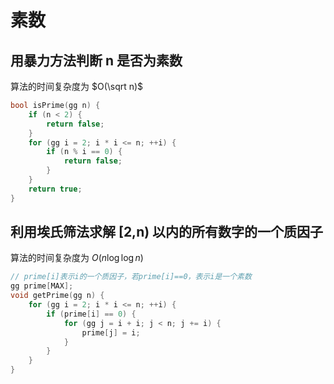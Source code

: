 # 素数

## 用暴力方法判断 n 是否为素数

算法的时间复杂度为 $O(\sqrt n)$

```cpp
bool isPrime(gg n) {
    if (n < 2) {
        return false;
    }
    for (gg i = 2; i * i <= n; ++i) {
        if (n % i == 0) {
            return false;
        }
    }
    return true;
}
```

## 利用埃氏筛法求解 [2,n) 以内的所有数字的一个质因子

算法的时间复杂度为 $O(n\log \log n)$

```cpp
// prime[i]表示i的一个质因子，若prime[i]==0，表示i是一个素数
gg prime[MAX];
void getPrime(gg n) {
    for (gg i = 2; i * i <= n; ++i) {
        if (prime[i] == 0) {
            for (gg j = i + i; j < n; j += i) {
                prime[j] = i;
            }
        }
    }
}
```
